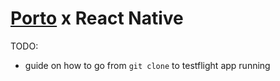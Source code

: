 # [Porto](https://porto.sh) x React Native

TODO:
 - guide on how to go from `git clone` to testflight app running